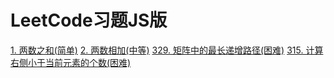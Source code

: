 # LeetCode习题JS版

[1. 两数之和(简单)](./1.两数之和.md)
[2. 两数相加(中等)](./2.两数相加.md)
[329. 矩阵中的最长递增路径(困难)](./329.矩阵中的最长递增路径.md)
[315. 计算右侧小于当前元素的个数(困难)](./315.计算右侧小于当前元素的个数.md)